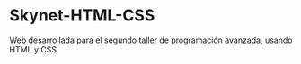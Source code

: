 # Skynet-HTML-CSS
Web desarrollada para el segundo taller de programación avanzada, usando HTML y CSS
